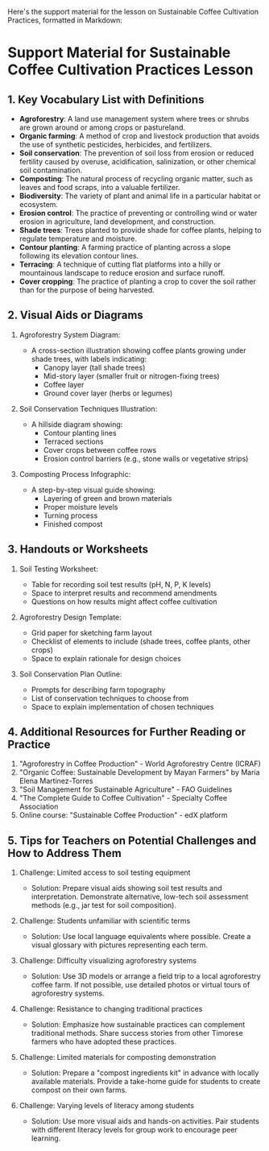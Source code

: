 Here's the support material for the lesson on Sustainable Coffee Cultivation Practices, formatted in Markdown:

# Support Material for Sustainable Coffee Cultivation Practices Lesson

## 1. Key Vocabulary List with Definitions

- **Agroforestry**: A land use management system where trees or shrubs are grown around or among crops or pastureland.
- **Organic farming**: A method of crop and livestock production that avoids the use of synthetic pesticides, herbicides, and fertilizers.
- **Soil conservation**: The prevention of soil loss from erosion or reduced fertility caused by overuse, acidification, salinization, or other chemical soil contamination.
- **Composting**: The natural process of recycling organic matter, such as leaves and food scraps, into a valuable fertilizer.
- **Biodiversity**: The variety of plant and animal life in a particular habitat or ecosystem.
- **Erosion control**: The practice of preventing or controlling wind or water erosion in agriculture, land development, and construction.
- **Shade trees**: Trees planted to provide shade for coffee plants, helping to regulate temperature and moisture.
- **Contour planting**: A farming practice of planting across a slope following its elevation contour lines.
- **Terracing**: A technique of cutting flat platforms into a hilly or mountainous landscape to reduce erosion and surface runoff.
- **Cover cropping**: The practice of planting a crop to cover the soil rather than for the purpose of being harvested.

## 2. Visual Aids or Diagrams

1. Agroforestry System Diagram:
   - A cross-section illustration showing coffee plants growing under shade trees, with labels indicating:
     * Canopy layer (tall shade trees)
     * Mid-story layer (smaller fruit or nitrogen-fixing trees)
     * Coffee layer
     * Ground cover layer (herbs or legumes)

2. Soil Conservation Techniques Illustration:
   - A hillside diagram showing:
     * Contour planting lines
     * Terraced sections
     * Cover crops between coffee rows
     * Erosion control barriers (e.g., stone walls or vegetative strips)

3. Composting Process Infographic:
   - A step-by-step visual guide showing:
     * Layering of green and brown materials
     * Proper moisture levels
     * Turning process
     * Finished compost

## 3. Handouts or Worksheets

1. Soil Testing Worksheet:
   - Table for recording soil test results (pH, N, P, K levels)
   - Space to interpret results and recommend amendments
   - Questions on how results might affect coffee cultivation

2. Agroforestry Design Template:
   - Grid paper for sketching farm layout
   - Checklist of elements to include (shade trees, coffee plants, other crops)
   - Space to explain rationale for design choices

3. Soil Conservation Plan Outline:
   - Prompts for describing farm topography
   - List of conservation techniques to choose from
   - Space to explain implementation of chosen techniques

## 4. Additional Resources for Further Reading or Practice

1. "Agroforestry in Coffee Production" - World Agroforestry Centre (ICRAF)
2. "Organic Coffee: Sustainable Development by Mayan Farmers" by Maria Elena Martinez-Torres
3. "Soil Management for Sustainable Agriculture" - FAO Guidelines
4. "The Complete Guide to Coffee Cultivation" - Specialty Coffee Association
5. Online course: "Sustainable Coffee Production" - edX platform

## 5. Tips for Teachers on Potential Challenges and How to Address Them

1. Challenge: Limited access to soil testing equipment
   - Solution: Prepare visual aids showing soil test results and interpretation. Demonstrate alternative, low-tech soil assessment methods (e.g., jar test for soil composition).

2. Challenge: Students unfamiliar with scientific terms
   - Solution: Use local language equivalents where possible. Create a visual glossary with pictures representing each term.

3. Challenge: Difficulty visualizing agroforestry systems
   - Solution: Use 3D models or arrange a field trip to a local agroforestry coffee farm. If not possible, use detailed photos or virtual tours of agroforestry systems.

4. Challenge: Resistance to changing traditional practices
   - Solution: Emphasize how sustainable practices can complement traditional methods. Share success stories from other Timorese farmers who have adopted these practices.

5. Challenge: Limited materials for composting demonstration
   - Solution: Prepare a "compost ingredients kit" in advance with locally available materials. Provide a take-home guide for students to create compost on their own farms.

6. Challenge: Varying levels of literacy among students
   - Solution: Use more visual aids and hands-on activities. Pair students with different literacy levels for group work to encourage peer learning.